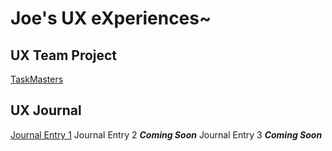 # Joe's UX eXperiences~


## UX Team Project
[TaskMasters](https://github.com/UsabilityEngineering/TaskMasters)

## UX Journal
[Journal Entry 1](https://usabilityengineering.github.io/ux-portfolio-jdmacam/journal1/)
Journal Entry 2 ***Coming Soon***
Journal Entry 3 ***Coming Soon***
